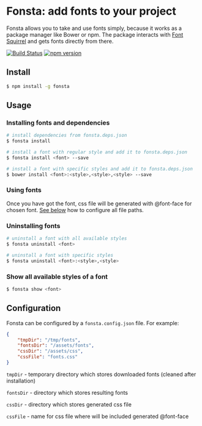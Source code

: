 # Fonsta: add fonts to your project

Fonsta allows you to take and use fonts simply, because it works as a package manager like Bower or npm. The package interacts with [Font Squirrel](https://www.fontsquirrel.com/) and gets fonts directly from there.

[![Build Status](https://travis-ci.org/roovenier/fonsta.svg?branch=master)](https://travis-ci.org/roovenier/fonsta) [![npm version](https://badge.fury.io/js/fonsta.svg)](https://www.npmjs.com/package/fonsta)

## Install

```sh
$ npm install -g fonsta
```

## Usage

### Installing fonts and dependencies

```sh
# install dependencies from fonsta.deps.json
$ fonsta install

# install a font with regular style and add it to fonsta.deps.json
$ fonsta install <font> --save

# install a font with specific styles and add it to fonsta.deps.json
$ bower install <font>:<style>,<style>,<style> --save
```

### Using fonts

Once you have got the font, css file will be generated with @font-face for chosen font. [See below](#configuration) how to configure all file paths.

### Uninstalling fonts

```sh
# uninstall a font with all available styles
$ fonsta uninstall <font>

# uninstall a font with specific styles
$ fonsta uninstall <font>:<style>,<style>
```

### Show all available styles of a font

```sh
$ fonsta show <font>
```

## Configuration

Fonsta can be configured by a `fonsta.config.json` file. For example:

```json
{
	"tmpDir": "/tmp/fonts",
	"fontsDir": "/assets/fonts",
	"cssDir": "/assets/css",
	"cssFile": "fonts.css"
}
```

`tmpDir` - temporary directory which stores downloaded fonts (cleaned after installation)

`fontsDir` - directory which stores resulting fonts

`cssDir` - directory which stores generated css file

`cssFile` - name for css file where will be included generated @font-face
